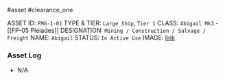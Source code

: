 #asset #clearance_one 

ASSET ID: `FMG-1-01`
TYPE & TIER: `Large Ship`, `Tier 1`
CLASS: `Abigail Mk3` - [[FP-05 Pleiades]]
DESIGNATION: `Mining / Construction / Salvage / Freight`
NAME: `Abigail`
STATUS: `In Active Use`
IMAGE: [link](https://cdn.discordapp.com/attachments/1119399681026424882/1141492686625452052/372DD0CF0692277E0068EF9925A7E4595732FC14.png)
### Asset Log
- N/A